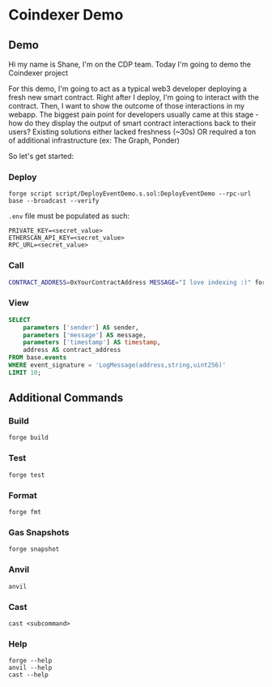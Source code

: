 # Coindexer Demo

## Demo

Hi my name is Shane, I'm on the CDP team. Today I'm going to demo the Coindexer project

For this demo, I'm going to act as a typical web3 developer deploying a fresh new smart contract. Right after I deploy, I'm going to interact with the contract. Then, I want to show the outcome of those interactions in my webapp. The biggest pain point for developers usually came at this stage - how do they display the output of smart contract interactions back to their users? Existing solutions either lacked freshness (~30s) OR required a ton of additional infrastructure (ex: The Graph, Ponder)

So let's get started:

### Deploy

```shell
forge script script/DeployEventDemo.s.sol:DeployEventDemo --rpc-url base --broadcast --verify
```

`.env` file must be populated as such:

```env
PRIVATE_KEY=<secret_value>
ETHERSCAN_API_KEY=<secret_value>
RPC_URL=<secret_value>
```

### Call

```bash
CONTRACT_ADDRESS=0xYourContractAddress MESSAGE="I love indexing :)" forge script script/InteractHelloWorldCLI.s.sol:InteractHelloWorldCLI --rpc-url base --broadcast
```

### View

```SQL
SELECT
    parameters ['sender'] AS sender,
    parameters ['message'] AS message,
    parameters ['timestamp'] AS timestamp,
    address AS contract_address
FROM base.events
WHERE event_signature = 'LogMessage(address,string,uint256)'
LIMIT 10;
```

## Additional Commands

### Build

```shell
forge build
```

### Test

```shell
forge test
```

### Format

```shell
forge fmt
```

### Gas Snapshots

```shell
forge snapshot
```

### Anvil

```shell
anvil
```

### Cast

```shell
cast <subcommand>
```

### Help

```shell
forge --help
anvil --help
cast --help
```
